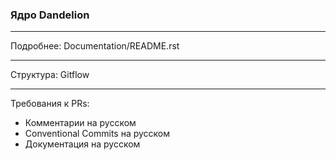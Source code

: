 ### Ядро Dandelion
***
Подробнее: Documentation/README.rst
***
Структура: Gitflow
***
Требования к PRs:
* Комментарии на русском
* Conventional Commits на русском
* Документация на русском
